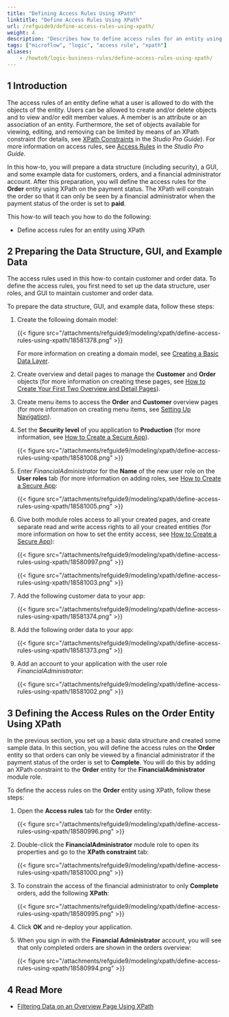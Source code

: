 ```yaml
---
title: "Defining Access Rules Using XPath"
linktitle: "Define Access Rules Using XPath"
url: /refguide9/define-access-rules-using-xpath/
weight: 4
description: "Describes how to define access rules for an entity using an XPath constraint."
tags: ["microflow", "logic", "access rule", "xpath"]
aliases:
    - /howto9/logic-business-rules/define-access-rules-using-xpath/
---
```


## 1 Introduction

The access rules of an entity define what a user is allowed to do with the objects of the entity. Users can be allowed to create and/or delete objects and to view and/or edit member values. A member is an attribute or an association of an entity. Furthermore, the set of objects available for viewing, editing, and removing can be limited by means of an XPath constraint (for details, see [XPath Constraints](/refguide9/xpath-constraints/) in the *Studio Pro Guide*). For more information on access rules, see [Access Rules](/refguide9/access-rules/) in the *Studio Pro Guide*.

In this how-to, you will prepare a data structure (including security), a GUI, and some example data for customers, orders, and a financial administrator account. After this preparation, you will define the access rules for the **Order** entity using XPath on the payment status. The XPath will constrain the order so that it can only be seen by a financial administrator when the payment status of the order is set to **paid**.

This how-to will teach you how to do the following:

* Define access rules for an entity using XPath

## 2 Preparing the Data Structure, GUI, and Example Data

The access rules used in this how-to contain customer and order data. To define the access rules, you first need to set up the data structure, user roles, and GUI to maintain customer and order data.

To prepare the data structure, GUI, and example data, follow these steps:

1. Create the following domain model:

    {{< figure src="/attachments/refguide9/modeling/xpath/define-access-rules-using-xpath/18581378.png" >}}

    For more information on creating a domain model, see [Creating a Basic Data Layer](/refguide9/create-a-basic-data-layer/).
2. Create overview and detail pages to manage the **Customer** and **Order** objects (for more information on creating these pages, see [How to Create Your First Two Overview and Detail Pages](/howto9/front-end/create-your-first-two-overview-and-detail-pages/)).
3. Create menu items to access the **Order** and **Customer** overview pages (for more information on creating menu items, see [Setting Up Navigation](/refguide9/setting-up-the-navigation-structure/)).
4. Set the **Security level** of you application to **Production** (for more information, see [How to Create a Secure App](/howto9/security/create-a-secure-app/)).

    {{< figure src="/attachments/refguide9/modeling/xpath/define-access-rules-using-xpath/18581008.png" >}}

5. Enter *FinancialAdministrator* for the **Name** of the new user role on the **User roles** tab (for more information on adding roles, see [How to Create a Secure App](/howto9/security/create-a-secure-app/):

    {{< figure src="/attachments/refguide9/modeling/xpath/define-access-rules-using-xpath/18581005.png" >}}

6. Give both module roles access to all your created pages, and create separate read and write access rights to all your created entities (for more information on how to set the entity access, see [How to Create a Secure App](/howto9/security/create-a-secure-app/)):

    {{< figure src="/attachments/refguide9/modeling/xpath/define-access-rules-using-xpath/18580997.png" >}}

    {{< figure src="/attachments/refguide9/modeling/xpath/define-access-rules-using-xpath/18581003.png" >}}

7. Add the following customer data to your app:

    {{< figure src="/attachments/refguide9/modeling/xpath/define-access-rules-using-xpath/18581374.png" >}}

8. Add the following order data to your app:

    {{< figure src="/attachments/refguide9/modeling/xpath/define-access-rules-using-xpath/18581373.png" >}}

9. Add an account to your application with the user role *FinancialAdministrator*:

    {{< figure src="/attachments/refguide9/modeling/xpath/define-access-rules-using-xpath/18581002.png" >}}

## 3 Defining the Access Rules on the Order Entity Using XPath

In the previous section, you set up a basic data structure and created some sample data. In this section, you will define the access rules on the **Order** entity so that orders can only be viewed by a financial administrator if the payment status of the order is set to **Complete**. You will do this by adding an XPath constraint to the **Order** entity for the **FinancialAdministrator** module role.

To define the access rules on the **Order** entity using XPath, follow these steps:

1. Open the **Access rules** tab for the **Order** entity:

    {{< figure src="/attachments/refguide9/modeling/xpath/define-access-rules-using-xpath/18580996.png" >}}

2. Double-click the **FinancialAdministrator** module role to open its properties and go to the **XPath constraint** tab:

    {{< figure src="/attachments/refguide9/modeling/xpath/define-access-rules-using-xpath/18581000.png" >}}

3. To constrain the access of the financial administrator to only **Complete** orders, add the following **XPath**:

    {{< figure src="/attachments/refguide9/modeling/xpath/define-access-rules-using-xpath/18580995.png" >}}

4. Click **OK** and re-deploy your application.
5. When you sign in with the **Financial Administrator** account, you will see that only completed orders are shown in the orders overview:

    {{< figure src="/attachments/refguide9/modeling/xpath/define-access-rules-using-xpath/18580994.png" >}}

## 4 Read More

* [Filtering Data on an Overview Page Using XPath](/refguide9/filtering-data-on-an-overview-page/)
